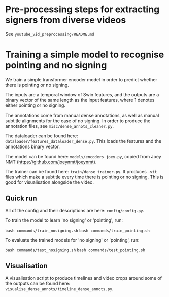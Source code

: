 # Pre-processing steps for extracting signers from diverse videos

See `youtube_vid_preprocessing/README.md`

# Training a simple model to recognise pointing and no signing

We train a simple transformer encoder model in order to predict whether there is pointing or no signing. 

The inputs are a temporal window of Swin features, and the outputs are a binary vector of the same length as the input features, where 1 denotes either pointing or no signing. 

The annotations come from manual dense annotations, as well as manual subtitle alignments for the case of no signing. In order to produce the annotation files, see `misc/dense_annots_cleaner.py`. 

The dataloader can be found here: `dataloader/features_dataloader_dense.py`. This loads the features and the annotations binary vector. 

The model can be found here: `models/encoders_joey.py`, copied from Joey NMT (https://github.com/joeynmt/joeynmt). 

The trainer can be found here: `train/dense_trainer.py`. It produces `.vtt` files which make a subtitle every time there is pointing or no signing. This is good for visualisation alongside the video. 

## Quick run

All of the config and their descriptions are here: `config/config.py`. 

To train the model to learn 'no signing' or 'pointing', run: 

```bash commands/train_nosigning.sh```
```bash commands/train_pointing.sh```

To evaluate the trained models for 'no signing' or 'pointing', run: 

```bash commands/test_nosigning.sh```
```bash commands/test_pointing.sh```

## Visualisation

A visualisation script to produce timelines and video crops around some of the outputs can be found here: 
`visualise_dense_annots/timeline_dense_annots.py`. 
